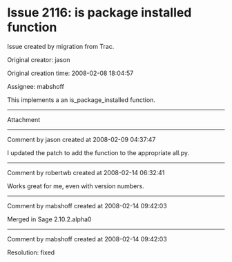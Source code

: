 # Issue 2116: is package installed function

Issue created by migration from Trac.

Original creator: jason

Original creation time: 2008-02-08 18:04:57

Assignee: mabshoff

This implements a an is_package_installed function.


---

Attachment


---

Comment by jason created at 2008-02-09 04:37:47

I updated the patch to add the function to the appropriate all.py.


---

Comment by robertwb created at 2008-02-14 06:32:41

Works great for me, even with version numbers.


---

Comment by mabshoff created at 2008-02-14 09:42:03

Merged in Sage 2.10.2.alpha0


---

Comment by mabshoff created at 2008-02-14 09:42:03

Resolution: fixed
